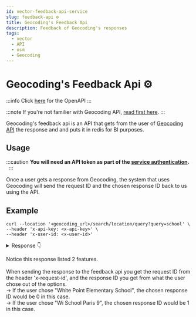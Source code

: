 ```yaml
---
id: vector-feedback-api-service
slug: feedback-api ⚙️
title: Geocoding's Feedback Api
description: Feedback of Geocoding's responses
tags:
  - vector
  - API
  - osm
  - Geocoding
---
```


# Geocoding's Feedback Api ⚙️

:::info
Click [here](/docs/MapColonies/vector/services/feedback-api/api) for the OpenAPI
:::

:::note
If you're not familier with Geocoding API, [read first here](/docs/MapColonies/vector/Services/geocoding/README.md).
:::

Geocoding's feedback api is an API that gets from the user of [Geocoding API](/docs/MapColonies/vector/Services/geocoding/README.md) the response and and puts it in redis for BI purposes.

## Usage

:::caution
**You will need an API token as part of the [service authentication](/docs/MapColonies/authentication). &nbsp;**
:::

Once a user gets a response from Geocoding, the system that uses Geocoding will send the request ID and the chosen response ID back to us using the API.

## Example

```curl title="Geocoding's Query Search Request"
curl --location '<geocoding_url>/search/location/query?query=school' \
--header 'x-api-key: <x-api-key>' \
--header 'x-user-id: <x-user-id>'
```

<details style={{"background-color": "#f6f8fa", border: "var(--ifm-alert-border-width) solid var(--ifm-alert-border-color)", "border-left-width": "var(--ifm-alert-border-left-width)", color: "black"}}> 
<summary>Response 👇</summary>

```json
{
    "type": "FeatureCollection",
    "geocoding": {
        "version": "0.1.0",
        "query": {
            "query": "school",
            "disable_fuzziness": false,
            "limit": 5
        },
        "response": {
            "results_count": 2,
            "max_score": 1.2880917,
            "match_latency_ms": 7,
            "name": "",
            "place_types": [
                "education"
            ],
            "sub_place_types": [
                "school"
            ],
            "hierarchies": []
        }
    },
    "features": [
        {
            "type": "Feature",
            "geometry": {
                "coordinates": [ [ [ -118.30812263653988, 33.71684417247593 ],
                        [ -118.30861990876181, 33.71674433152869 ],
                        [ -118.30879709771484, 33.71635922964194 ],
                        [ -118.30619642115158, 33.71550819588987 ],
                        [ -118.30586490633668, 33.715921827872904 ],
                        [ -118.30587062210924, 33.716183318328746 ],
                        [ -118.30812263653988, 33.71684417247593 ]
                    ]
                ],
                "type": "Polygon"
            },
            "properties": {
                "score": 1.2880917,
                "matches": [ { "layer": "osm_schools", "source": "OSM", "source_id": [ "1a5b981b-bb0e-44dd-b9e2-424b92f2de49" ] } ],
                "names": { "en": [ "White Point Elementary School" ], "fr": [ "Escuela Primaria White Point" ], "default": [ "White Point Elementary School" ], "display": "White Point Elementary School" },
                "placetype": "education",
                "sub_placetype": "school",
                "regions": [ { "region": "USA", "sub_region_names": [ "Los Angeles" ] } ]
            }
        },
        {
            "type": "Feature",
            "geometry": {
                "coordinates": [ [
                        [ 2.346441270696971, 48.88088750665477 ],
                        [ 2.3462780852304945, 48.88018258877358 ],
                        [ 2.347503576087604, 48.87999951892243 ],
                        [ 2.347737155284733, 48.88070864783427 ],
                        [ 2.346441270696971, 48.88088750665477 ] ] ],
                "type": "Polygon"
            },
            "properties": {
                "score": 1.2880917,
                "matches": [
                    { "layer": "osm_schools", "source": "OSM", "source_id": [ "dc02a3f9-156a-4f61-85bd-fd040cd322a3" ] } ],
                "names": { "en": [ "Wi School Paris 9" ], "fr": [ "Ecole Wi Paris 9" ], "default": [ "Wi School Paris 9" ], "display": "Wi School Paris 9" },
                "placetype": "education",
                "sub_placetype": "school",
                "regions": [ { "region": "FRANCE", "sub_region_names": [ "Paris" ] } ]
            }
        }
    ]
}
```
</details>

Notice this response listed 2 features.<br/><br/>
When sending the response to the feedback api you get the request ID from the header 'x-request-id', and the response ID you get from what the user chose out of the options. <br/>
-> If the user chose "White Point Elementary School", the chosen response ID would be 0 in this case.<br/>
-> If the user chose "Wi School Paris 9", the chosen response ID would be 1 in this case.<br/>